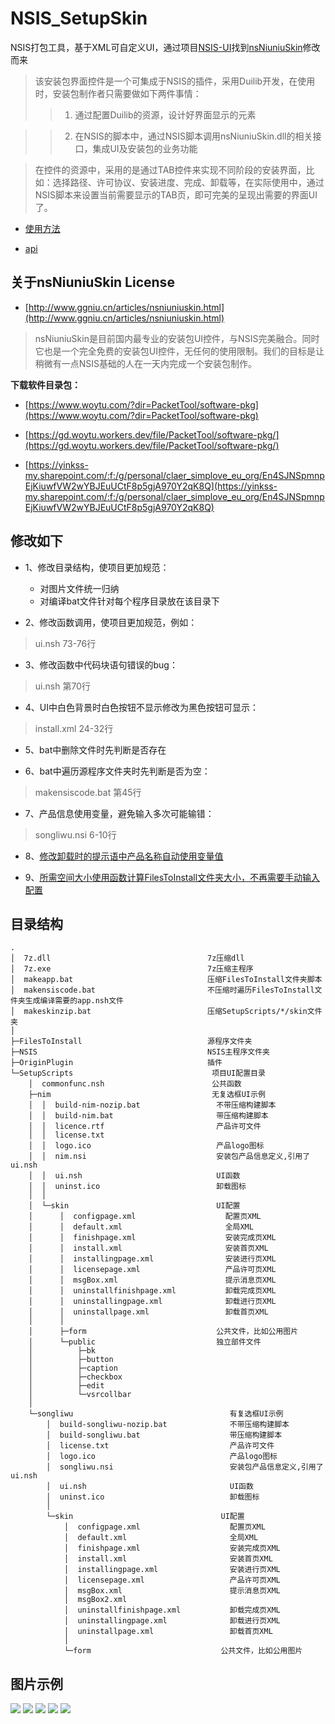 # NSIS_SetupSkin

NSIS打包工具，基于XML可自定义UI，通过项目[NSIS-UI](https://github.com/hilanmiao/NSIS-UI)找到[nsNiuniuSkin](http://www.ggniu.cn/download.htm)修改而来

> 该安装包界面控件是一个可集成于NSIS的插件，采用Duilib开发，在使用时，安装包制作者只需要做如下两件事情：
>> 1. 通过配置Duilib的资源，设计好界面显示的元素

>> 2. 在NSIS的脚本中，通过NSIS脚本调用nsNiuniuSkin.dll的相关接口，集成UI及安装包的业务功能 

> 在控件的资源中，采用的是通过TAB控件来实现不同阶段的安装界面，比如：选择路径、许可协议、安装进度、完成、卸载等，在实际使用中，通过NSIS脚本来设置当前需要显示的TAB页，即可完美的呈现出需要的界面UI了。



* [使用方法](/使用方法.md)

* [api](/api.md)



## 关于nsNiuniuSkin License

* [http://www.ggniu.cn/articles/nsniuniuskin.html](http://www.ggniu.cn/articles/nsniuniuskin.html)

> nsNiuniuSkin是目前国内最专业的安装包UI控件，与NSIS完美融合。同时它也是一个完全免费的安装包UI控件，无任何的使用限制。我们的目标是让稍微有一点NSIS基础的人在一天内完成一个安装包制作。



**下载软件目录包：**

* [https://www.woytu.com/?dir=PacketTool/software-pkg](https://www.woytu.com/?dir=PacketTool/software-pkg)

* [https://gd.woytu.workers.dev/file/PacketTool/software-pkg/](https://gd.woytu.workers.dev/file/PacketTool/software-pkg/)

* [https://yinkss-my.sharepoint.com/:f:/g/personal/claer_simplove_eu_org/En4SJNSpmnpEjKiuwfVW2wYBJEuUCtF8p5gjA970Y2qK8Q](https://yinkss-my.sharepoint.com/:f:/g/personal/claer_simplove_eu_org/En4SJNSpmnpEjKiuwfVW2wYBJEuUCtF8p5gjA970Y2qK8Q)


## 修改如下

- 1、修改目录结构，使项目更加规范：
  - 对图片文件统一归纳
  - 对编译bat文件针对每个程序目录放在该目录下

- 2、修改函数调用，使项目更加规范，例如：

> ui.nsh 73-76行

- 3、修改函数中代码块语句错误的bug：

> ui.nsh 第70行

- 4、UI中白色背景时白色按钮不显示修改为黑色按钮可显示：

> install.xml 24-32行

- 5、bat中删除文件时先判断是否存在

- 6、bat中遍历源程序文件夹时先判断是否为空：

> makensiscode.bat 第45行

- 7、产品信息使用变量，避免输入多次可能输错：

> songliwu.nsi 6-10行

- 8、[修改卸载时的提示语中产品名称自动使用变量值](https://github.com/woytu/NSIS_SetupSkin/commit/eeb250b12f9af7851d79d69d8f68608d2e858d6a)

- 9、[所需空间大小使用函数计算FilesToInstall文件夹大小，不再需要手动输入配置](https://github.com/woytu/NSIS_SetupSkin/commit/607abd9502800aac91ba15bb22b0f591a88c5ca0)


## 目录结构

```
.
│  7z.dll                                   7z压缩dll
│  7z.exe                                   7z压缩主程序
│  makeapp.bat                              压缩FilesToInstall文件夹脚本
│  makensiscode.bat                         不压缩时遍历FilesToInstall文件夹生成编译需要的app.nsh文件
│  makeskinzip.bat                          压缩SetupScripts/*/skin文件夹
│  
├─FilesToInstall                            源程序文件夹
├─NSIS                                      NSIS主程序文件夹
├─OriginPlugin                              插件
└─SetupScripts                               项目UI配置目录
    │  commonfunc.nsh                        公共函数
    ├─nim                                    无复选框UI示例
    │  │  build-nim-nozip.bat                 不带压缩构建脚本
    │  │  build-nim.bat                       带压缩构建脚本
    │  │  licence.rtf                         产品许可文件
    │  │  license.txt
    │  │  logo.ico                            产品logo图标
    │  │  nim.nsi                             安装包产品信息定义,引用了ui.nsh
    │  │  ui.nsh                              UI函数
    │  │  uninst.ico                          卸载图标
    │  │  
    │  └─skin                                 UI配置
    │      │  configpage.xml                    配置页XML
    │      │  default.xml                       全局XML
    │      │  finishpage.xml                    安装完成页XML
    │      │  install.xml                       安装首页XML
    │      │  installingpage.xml                安装进行页XML
    │      │  licensepage.xml                   产品许可页XML
    │      │  msgBox.xml                        提示消息页XML
    │      │  uninstallfinishpage.xml           卸载完成页XML
    │      │  uninstallingpage.xml              卸载进行页XML
    │      │  uninstallpage.xml                 卸载首页XML
    │      │  
    │      ├─form                             公共文件，比如公用图片
    │      └─public                           独立部件文件
    │          ├─bk
    │          ├─button
    │          ├─caption
    │          ├─checkbox
    │          ├─edit
    │          └─vsrcollbar
    │                  
    └─songliwu                                   有复选框UI示例
        │  build-songliwu-nozip.bat              不带压缩构建脚本
        │  build-songliwu.bat                    带压缩构建脚本
        │  license.txt                           产品许可文件
        │  logo.ico                              产品logo图标
        │  songliwu.nsi                          安装包产品信息定义,引用了ui.nsh
        │  ui.nsh                                UI函数
        │  uninst.ico                            卸载图标
        │  
        └─skin                                 UI配置
            │  configpage.xml                    配置页XML
            │  default.xml                       全局XML
            │  finishpage.xml                    安装完成页XML
            │  install.xml                       安装首页XML
            │  installingpage.xml                安装进行页XML
            │  licensepage.xml                   产品许可页XML
            │  msgBox.xml                        提示消息页XML
            │  msgBox2.xml
            │  uninstallfinishpage.xml           卸载完成页XML
            │  uninstallingpage.xml              卸载进行页XML
            │  uninstallpage.xml                 卸载首页XML
            │  
            └─form                             公共文件，比如公用图片
```

## 图片示例

![](/images/打包好的程序信息.png)
![](/images/网易云音乐示例.png)
![](/images/网易云音乐许可协议页面.png)
![](/images/有复选框UI.png)
![](/images/有复选框UI许可协议页面.png)
